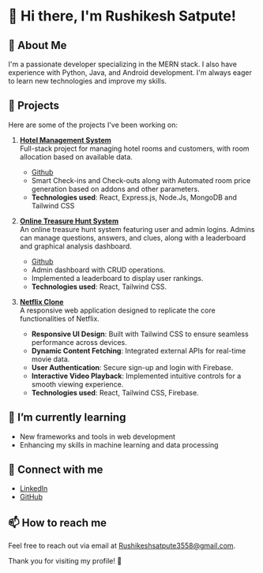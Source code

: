 # 👋 Hi there, I'm Rushikesh Satpute!

## 🌟 About Me
I'm a passionate developer specializing in the MERN stack. I also have experience with Python, Java, and Android development. I'm always eager to learn new technologies and improve my skills.

## 🚀 Projects
Here are some of the projects I've been working on:

1. **[Hotel Management System](https://hotel-managemnt.vercel.app)**  
   Full-stack project for managing hotel rooms and customers, with room allocation based on available data.
   - [Github](https://github.com/Rushikesh-Satpute/Hotel-Management)
   - Smart Check-ins and Check-outs along with Automated room price generation based on addons and other parameters.
   - **Technologies used**: React, Express.js, Node.Js, MongoDB and Tailwind CSS

3. **[Online Treasure Hunt System](https://treasure-hunts.vercel.app)**  
   An online treasure hunt system featuring user and admin logins. Admins can manage questions, answers, and clues, along with a leaderboard and graphical analysis dashboard.
   - [Github](https://github.com/Rushikesh-Satpute/Treasure_hunt)
   - Admin dashboard with CRUD operations.
   - Implemented a leaderboard to display user rankings. 
   - **Technologies used**: React, Tailwind CSS.

4. **[Netflix Clone](https://github.com/Rushikesh-Satpute/netflix-clone)**  
   A responsive web application designed to replicate the core functionalities of Netflix.  
   - **Responsive UI Design**: Built with Tailwind CSS to ensure seamless performance across devices.  
   - **Dynamic Content Fetching**: Integrated external APIs for real-time movie data.  
   - **User Authentication**: Secure sign-up and login with Firebase.  
   - **Interactive Video Playback**: Implemented intuitive controls for a smooth viewing experience.  
   - **Technologies used**: React, Tailwind CSS, Firebase.

## 🌱 I’m currently learning
- New frameworks and tools in web development
- Enhancing my skills in machine learning and data processing

## 💬 Connect with me
- [LinkedIn](https://www.linkedin.com/in/rushikesh-satpute77)
- [GitHub](https://github.com/Rushikesh-Satpute)

## 📫 How to reach me
Feel free to reach out via email at [Rushikeshsatpute3558@gmail.com](mailto:Rushikeshsatpute3558@gmail.com).

Thank you for visiting my profile! 🌟
